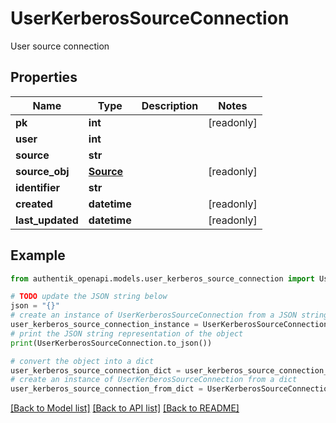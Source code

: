 # UserKerberosSourceConnection

User source connection

## Properties

Name | Type | Description | Notes
------------ | ------------- | ------------- | -------------
**pk** | **int** |  | [readonly] 
**user** | **int** |  | 
**source** | **str** |  | 
**source_obj** | [**Source**](Source.md) |  | [readonly] 
**identifier** | **str** |  | 
**created** | **datetime** |  | [readonly] 
**last_updated** | **datetime** |  | [readonly] 

## Example

```python
from authentik_openapi.models.user_kerberos_source_connection import UserKerberosSourceConnection

# TODO update the JSON string below
json = "{}"
# create an instance of UserKerberosSourceConnection from a JSON string
user_kerberos_source_connection_instance = UserKerberosSourceConnection.from_json(json)
# print the JSON string representation of the object
print(UserKerberosSourceConnection.to_json())

# convert the object into a dict
user_kerberos_source_connection_dict = user_kerberos_source_connection_instance.to_dict()
# create an instance of UserKerberosSourceConnection from a dict
user_kerberos_source_connection_from_dict = UserKerberosSourceConnection.from_dict(user_kerberos_source_connection_dict)
```
[[Back to Model list]](../README.md#documentation-for-models) [[Back to API list]](../README.md#documentation-for-api-endpoints) [[Back to README]](../README.md)


